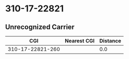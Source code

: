 # 310-17-22821
## Unrecognized Carrier


| CGI | Nearest CGI | Distance |
|-----|-------------|----------|
| 310-17-22821-260 |  | 0.0 |
